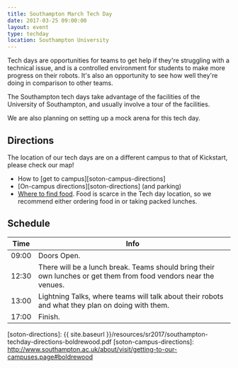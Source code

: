 ```yaml
---
title: Southampton March Tech Day
date: 2017-03-25 09:00:00
layout: event
type: techday
location: Southampton University
---
```


Tech days are opportunities for teams to get help if they're struggling with a technical issue, and is a controlled environment for students to make more progress on their robots. It's also an opportunity to see how well they're doing in comparison to other teams.

The Southampton tech days take advantage of the facilities of the University of Southampton, and usually involve a tour of the facilities.

We are also planning on setting up a mock arena for this tech day.

## Directions

The location of our tech days are on a different campus to that of Kickstart, please check our map!

* How to [get to campus][soton-campus-directions]
* [On-campus directions][soton-directions] (and parking)
* [Where to find food][soton-food-map]. Food is scarce in the Tech day location, so we recommend either ordering food in or taking packed lunches.

## Schedule

| Time  | Info |
|-------|------|
| 09:00 | Doors Open. |
| 12:30 | There will be a lunch break. Teams should bring their own lunches or get them from food vendors near the venues. |
| 13:00 | Lightning Talks, where teams will talk about their robots and what they plan on doing with them. |
| 17:00 | Finish. |

[teams-contact]: mailto:teams@studentrobotics.org
[soton-food-map]: https://goo.gl/yYlfs5
[soton-directions]: {{ site.baseurl }}/resources/sr2017/southampton-techday-directions-boldrewood.pdf
[soton-campus-directions]: http://www.southampton.ac.uk/about/visit/getting-to-our-campuses.page#boldrewood
